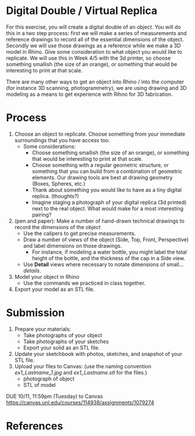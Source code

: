 # Digital Double / Virtual Replica

For this exercise, you will create a digital double of an object. You will do this in a two step process: first we will make a series of measurements and reference drawings to record all of the essential dimensions of the object. Secondly we will use those drawings as a reference while we make a 3D model in Rhino. Give some consideration to what object you would like to replicate. We will use this in Week 4/5 with the 3d printer, so choose something smallish (the size of an orange), or something that would be interesting to print at that scale. 
<br>

There are many other ways to get an object into Rhino / into the computer (for instance 3D scanning, photogrammetry), we are using drawing and 3D modeling as a means to get experience with Rihno for 3D fabrication.

# Process
1. Choose an object to replicate. Choose something from your immediate surroundings that you have access too.
   - Some considerations: 
     - Choose something smallish (the size of an orange), or something that would be interesting to print at that scale.
     - Choose something with a regular geometric structure, or something that you can build from a combination of geometric elements. Our drawing tools are best at drawing geometry (Boxes, Spheres, etc.)
     - Thank about something you would like to have as a tiny digital replica. (thoughts?) 
     - Imagine staging a photograph of your digital replica (3d printed) next to the real object. What would make for a most interesting pairing?
3. (pen and paper): Make a number of hand-drawn technical drawings to record the dimensions of the object
   - Use the calipers to get precise measurements. 
   - Draw a number of views of the object (Side, Top, Front, Perspective) and label dimensions on those drawings. 
     - For instance, if modeling a water bottle, you might label the total height of the bottle, and the thickness of the cap in a Side view.
   - Use __Detail__ views where necessary to notate dimensions of small... _details_.
4. Model your object in Rhino
   - Use the commands we practiced in class together.
5. Export your model as an STL file.

# Submission
1. Prepare your materials:
   - Take photographs of your object
   - Take photographs of your sketches
   - Export your solid as an STL file.
2. Update your sketchbook with photos, sketches, and snapshot of your STL file.
3. Upload your files to Canvas: (use the naming convention _ex1_Lastname_1.jpg_ and _ex1_Lastname.stl_ for the files.)
   - photograph of object
   - STL of model

DUE 10/11, 11:59pm (Tuesday) to Canvas https://canvas.unl.edu/courses/114938/assignments/1079274

# References
